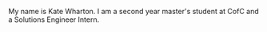 My name is Kate Wharton. I am a second year master's student at CofC and a Solutions Engineer Intern.
